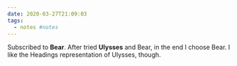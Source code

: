 ```yaml
---
date: 2020-03-27T21:09:03
tags:
  - notes #notes
---
```


Subscribed to **Bear**. After tried **Ulysses** and Bear, in the end I choose Bear. I like the Headings representation of Ulysses, though.
